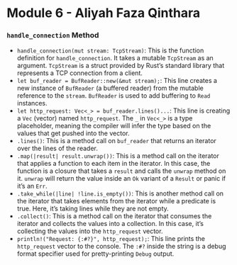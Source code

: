 # Module 6 - Aliyah Faza Qinthara

### `handle_connection` Method
- `handle_connection(mut stream: TcpStream)`: This is the function definition for `handle_connection`. It takes a mutable `TcpStream` as an argument. `TcpStream` is a struct provided by Rust’s standard library that represents a TCP connection from a client.
- `let buf_reader = BufReader::new(&mut stream);`: This line creates a new instance of `BufReader` (a buffered reader) from the mutable reference to the `stream`. `BufReader` is used to add buffering to `Read` instances.
- `let http_request: Vec<_> = buf_reader.lines()...`: This line is creating a `Vec` (vector) named `http_request`. The `_` in `Vec<_>` is a type placeholder, meaning the compiler will infer the type based on the values that get pushed into the vector.
- `.lines()`: This is a method call on `buf_reader` that returns an iterator over the lines of the reader.
- `.map(|result| result.unwrap())`: This is a method call on the iterator that applies a function to each item in the iterator. In this case, the function is a closure that takes a `result` and calls the `unwrap` method on it. `unwrap` will return the value inside an `Ok` variant of a `Result` or panic if it’s an `Err`.
- `.take_while(|line| !line.is_empty())`: This is another method call on the iterator that takes elements from the iterator while a predicate is true. Here, it’s taking lines while they are not empty.
- `.collect()`: This is a method call on the iterator that consumes the iterator and collects the values into a collection. In this case, it’s collecting the values into the `http_request` vector.
- `println!("Request: {:#?}", http_request);`: This line prints the `http_request` vector to the console. The `:#?` inside the string is a debug format specifier used for pretty-printing `Debug` output.
